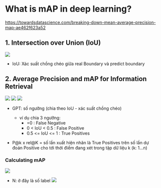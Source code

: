 # What is mAP in deep learning?
https://towardsdatascience.com/breaking-down-mean-average-precision-map-ae462f623a52

## 1. Intersection over Union (IoU)
![](https://i.imgur.com/nk9Knfc.png)
- IoU: Xác suất chồng chéo giữa real Boundary và predict boundary

## 2. Average Precision and mAP for Information Retrieval

![](https://i.imgur.com/VWa9AYe.png)
![](https://i.imgur.com/8jOaDDb.png)
![](https://i.imgur.com/vsiZKuJ.png)

- GPT: số ngưỡng (chia theo IoU - xác suất chồng chéo) 
    - ví dụ chia 3 ngưỡng:
        - =0  : False Negative
        - 0 < IoU < 0.5   : False Positive
        - 0.5 <= IoU <= 1 : True Positives

- P@k x rel@K = số lần xuất hiện nhãn là True Positives trên số lần dự đoán Positive cho tới thời điểm đang xét trong tập dữ liệu k (k: 1...n)

### Calculating mAP
![](https://i.imgur.com/3sp27hX.png)
- N: ở đây là số label
![](https://i.imgur.com/NRwLSHp.png)


